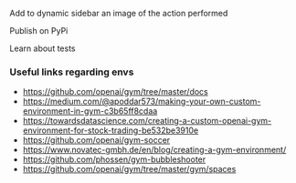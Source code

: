 Add to dynamic sidebar an image of the action performed

Publish on PyPi

Learn about tests

### Useful links regarding envs

* https://github.com/openai/gym/tree/master/docs
* https://medium.com/@apoddar573/making-your-own-custom-environment-in-gym-c3b65ff8cdaa
* https://towardsdatascience.com/creating-a-custom-openai-gym-environment-for-stock-trading-be532be3910e
* https://github.com/openai/gym-soccer
* https://www.novatec-gmbh.de/en/blog/creating-a-gym-environment/
* https://github.com/phossen/gym-bubbleshooter
* https://github.com/openai/gym/tree/master/gym/spaces
